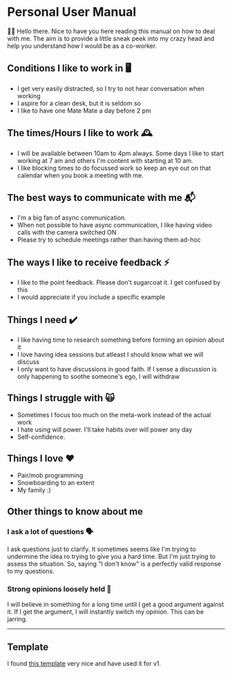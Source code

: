 # Personal User Manual 
🙋‍♂️ Hello there. Nice to have you here reading this manual on how to deal with me. The aim is to provide a little sneak peek into my crazy head and help you understand how I would be as a co-worker.

## Conditions I like to work in 🖥
- I get very easily distracted, so I try to not hear conversation when working
- I aspire for a clean desk, but it is seldom so
- I like to have one Mate Mate a day before 2 pm


## The times/Hours I like to work 🕰
- I will be available between 10am to 4pm always. Some days I like to start working at 7 am and others I'm content with starting at 10 am.
- I like blocking times to do focussed work so keep an eye out on that calendar when you book a meeting with me.

## The best ways to communicate with me 📬
- I'm a big fan of async communication. 
- When not possible to have async communication, I like having video calls with the camera switched ON
- Please try to schedule meetings rather than having them ad-hoc

## The ways I like to receive feedback ⚡️
- I like to the point feedback. Please don't sugarcoat it. I get confused by this
- I would appreciate if you include a specific example

## Things I need ✔️
- I like having time to research something before forming an opinion about it
- I love having idea sessions but atleast I should know what we will discuss
- I only want to have discussions in good faith. If I sense a discussion is only happening to soothe someone's ego, I will withdraw

## Things I struggle with 🙀
- Sometimes I focus too much on the meta-work instead of the actual work
- I hate using will power. I'll take habits over will power any day
- Self-confidence. 

## Things I love ❤️
- Pair/mob programming
- Snowboarding to an extent
- My family :)

## Other things to know about me

### I ask a lot of questions 🗣
I ask questions just to clarify. It sometimes seems like I'm trying to undermine the idea ro trying to give you a hard time. But I'm just trying to assess the situation. So, saying "I don't know" is a perfectly valid response to my questions.

### Strong opinions loosely held 🥸
I will believe in something for a long time until I get a good argument against it. If I get the argument, I will instantly switch my opinion. This can be jarring. 

-----

## Template
I found [this template](https://cassierobinson.medium.com/a-user-manual-for-me-d3a851fbc694) very nice and have used it for v1.
